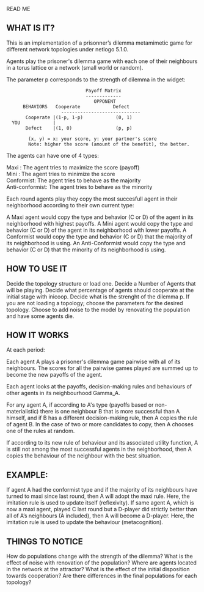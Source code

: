 READ ME

## WHAT IS IT?

This is an implementation of a prisonner’s dilemma metamimetic game for different network topologies under netlogo 5.1.0. 


Agents play the prisoner's dilemma game with each one of their neighbours in a torus lattice or a network (small world or random).   

The parameter p corresponds to the strength of dilemma in the widget:



                                 Payoff Matrix
                                 -------------
                                    OPPONENT
          BEHAVIORS   Cooperate            Defect
                        -----------------------------
           Cooperate |(1-p, 1-p)            (0, 1)
      YOU            |
           Defect    |(1, 0)                (p, p)
    
            (x, y) = x: your score, y: your partner's score
            Note: higher the score (amount of the benefit), the better.


The agents can have one of 4 types:

Maxi : The agent tries to maximize the score (payoff)  
Mini : The agent tries to minimize the score  
Conformist: The agent tries to behave as the majority   
Anti-conformist: The agent tries to behave as the minority

Each round agents play they copy the most succesfull agent in their neighborhood according to their own current type: 

A Maxi agent would copy the type and behavior (C or D) of the agent in its neighborhood with highest payoffs. 
A Mini agent would copy the type and behavior (C or D) of the agent in its neighborhood with lower payoffs.
A Conformist would copy the type and behavior (C or D) that the majority of its neighborhood is using. 
An Anti-Conformist would copy the type and behavior (C or D) that the minority of its neighborhood is using.

   
## HOW TO USE IT

Decide the topology structure or load one.
Decide a Number of Agents that will be playing. 
Decide what percentage of agents should cooperate at the initial stage with inicoop.
Decide what is the strenght of the dilemma p.
If you are not loading a topology; choose the parameters for the desired topology. 
Choose to add noise to the model by renovating the population and have some agents die. 

## HOW IT WORKS

At each period: 

Each agent A plays a prisoner's dilemma game pairwise with all of its neighbours. The scores for all the pairwise games played are summed up to become the new payoffs of the agent.  

Each agent looks at the payoffs, decision-making rules and behaviours of other agents in its neighbourhood Gamma_A. 

For any agent A, if according to A's  type (payoffs based or non-materialistic) there is one neighbour B that is more successful than A himself, and if B has a different decision-making rule, then A copies the rule of agent B. In the case of two or more candidates to copy, then A chooses one of the rules at random. 

If according to its new rule of behaviour and its associated utility function, A is still not among the most successful agents in the neighborhood, then A copies the behaviour of the neighbour with the best situation.


## EXAMPLE:

 If agent A had the conformist type and if the majority of its neighbours have turned to maxi since last round, then A will adopt the maxi rule. Here, the imitation rule is used to update itself (reflexivity).
 If same agent A, which is now a maxi agent, played C last round but a D-player did strictly better than all of A’s neighbours (A included), then A will become a D-player. Here, the imitation rule is used to update the behaviour (metacognition).


## THINGS TO NOTICE
How do populations change with the strength of the dilemma?
What is the effect of noise with renovation of the population?
Where are agents located in the network at the attractor? 
What is the effect of the initial disposition towards cooperation? 
Are there differences in the final populations for each topology?

